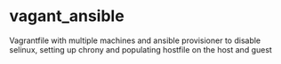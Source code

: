 # vagant_ansible
Vagrantfile with multiple machines and ansible provisioner to disable selinux, setting up chrony and populating hostfile on the host and guest

